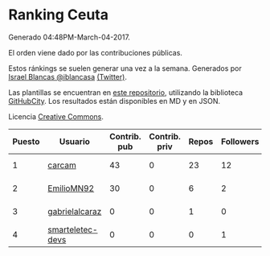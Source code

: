 # Ranking Ceuta

Generado 04:48PM-March-04-2017.

El orden viene dado por las contribuciones públicas.

Estos ránkings se suelen generar una vez a la semana. Generados por [Israel Blancas @iblancasa](https://github.com/iblancasa/) [(Twitter)](https://twitter.com/iblancasa).

Las plantillas se encuentran en [este repositorio](https://github.com/iblancasa/GH-Spanish-Ranking), utilizando la biblioteca [GitHubCity](https://github.com/iblancasa/GitHubCity). Los resultados están disponibles en MD y en JSON.

Licencia [Creative Commons](https://creativecommons.org/licenses/by/4.0/).

| Puesto   |  Usuario  | Contrib. pub | Contrib. priv |Repos| Followers | Desde |  Avatar  |
|----------|-----------|--------------|---------------|-----|-----------|-------|----------|
|1|[carcam](https://github.com/carcam)|43|0|23|12|2012-05-01|![carcam](https://avatars0.githubusercontent.com/u/1695138)|
|2|[EmilioMN92](https://github.com/EmilioMN92)|30|0|6|2|2014-09-25|![EmilioMN92](https://avatars3.githubusercontent.com/u/8913229)|
|3|[gabrielalcaraz](https://github.com/gabrielalcaraz)|0|0|1|0|2015-08-20|![gabrielalcaraz](https://avatars0.githubusercontent.com/u/13885734)|
|4|[smarteletec-devs](https://github.com/smarteletec-devs)|0|0|0|1|2015-08-30|![smarteletec-devs](https://avatars3.githubusercontent.com/u/14042008)|
